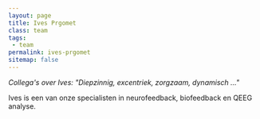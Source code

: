 ```yaml
---
layout: page
title: Ives Prgomet
class: team
tags:
 - team
permalink: ives-prgomet
sitemap: false
---
```

*Collega's over Ives: "Diepzinnig, excentriek, zorgzaam, dynamisch ..."*

Ives is een van onze specialisten in neurofeedback, biofeedback en QEEG analyse.
